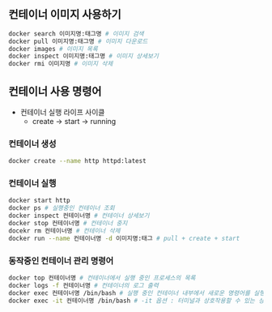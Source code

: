 ## 컨테이너 이미지 사용하기

```bash
docker search 이미지명:태그명 # 이미지 검색
docker pull 이미지명:태그명 # 이미지 다운로드
docker images # 이미지 목록 
docker inspect 이미지명:태그명 # 이미지 상세보기
docker rmi 이미지명 # 이미지 삭제
```

## 컨테이너 사용 명령어

- 컨테이너 실행 라이프 사이클
    - create → start → running

### 컨테이너 생성

```bash
docker create --name http httpd:latest
```

### 컨테이너 실행

```bash
docker start http
docker ps # 실행중인 컨테이너 조회
docker inspect 컨테이너명 # 컨테이너 상세보기
docker stop 컨테이너명 # 컨테이너 중지
docekr rm 컨테이너명 # 컨테이너 삭제
docker run --name 컨테이너명 -d 이미지명:태그 # pull + create + start
```

### 동작중인 컨테이너 관리 명령어

```bash
docker top 컨테이너명 # 컨테이너에서 실행 중인 프로세스의 목록
docker logs -f 컨테이너명 # 컨테이너의 로그 출력
docker exec 컨테이너명 /bin/bash # 실행 중인 컨테이너 내부에서 새로운 명령어를 실행
docker exec -it 컨테이너명 /bin/bash # -it 옵션 : 터미널과 상호작용할 수 있는 상태로 접속
```
